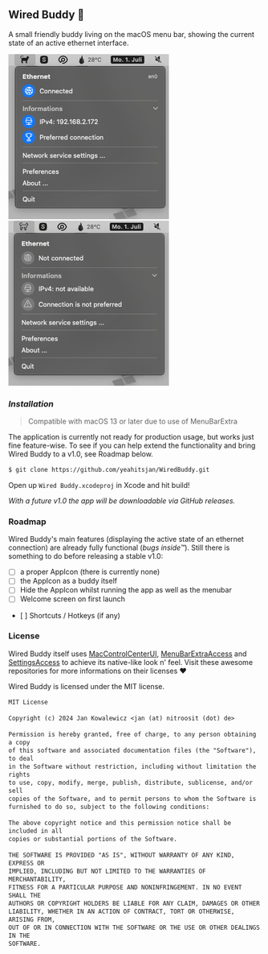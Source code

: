 ## Wired Buddy :ghost:

A small friendly buddy living on the macOS menu bar, showing the current state of an active ethernet interface.

![active](https://raw.githubusercontent.com/yeahitsjan/WiredBuddy/develop/.github/active.png) ![inactive](https://raw.githubusercontent.com/yeahitsjan/WiredBuddy/develop/.github/inactive.png)

### *Installation*

> Compatible with macOS 13 or later due to use of MenuBarExtra

The application is currently not ready for production usage, but works just fine feature-wise. To see if you can help extend the functionality and bring Wired Buddy to a v1.0, see Roadmap below.

```sh
$ git clone https://github.com/yeahitsjan/WiredBuddy.git
```

Open up ``Wired Buddy.xcodeproj`` in Xcode and hit build!

*With a future v1.0 the app will be downloadable via GitHub releases.*

### Roadmap

Wired Buddy's main features (displaying the active state of an ethernet connection) are already fully functional (*bugs inside™*). Still there is something to do before releasing a stable v1.0:

- [ ] a proper AppIcon (there is currently none)
- [ ] the AppIcon as a buddy itself
- [ ] Hide the AppIcon whilst running the app as well as the menubar
- [ ] Welcome screen on first launch
- [ ] Shortcuts / Hotkeys (if any)

### License

Wired Buddy itself uses [MacControlCenterUI](https://github.com/orchetect/MacControlCenterUI), [MenuBarExtraAccess](https://github.com/orchetect/MenuBarExtraAccess) and [SettingsAccess](https://github.com/orchetect/SettingsAccess) to achieve its native-like look n' feel. Visit these awesome repositories for more informations on their licenses :heart:

Wired Buddy is licensed under the MIT license.

```
MIT License

Copyright (c) 2024 Jan Kowalewicz <jan (at) nitroosit (dot) de>

Permission is hereby granted, free of charge, to any person obtaining a copy
of this software and associated documentation files (the "Software"), to deal
in the Software without restriction, including without limitation the rights
to use, copy, modify, merge, publish, distribute, sublicense, and/or sell
copies of the Software, and to permit persons to whom the Software is
furnished to do so, subject to the following conditions:

The above copyright notice and this permission notice shall be included in all
copies or substantial portions of the Software.

THE SOFTWARE IS PROVIDED "AS IS", WITHOUT WARRANTY OF ANY KIND, EXPRESS OR
IMPLIED, INCLUDING BUT NOT LIMITED TO THE WARRANTIES OF MERCHANTABILITY,
FITNESS FOR A PARTICULAR PURPOSE AND NONINFRINGEMENT. IN NO EVENT SHALL THE
AUTHORS OR COPYRIGHT HOLDERS BE LIABLE FOR ANY CLAIM, DAMAGES OR OTHER
LIABILITY, WHETHER IN AN ACTION OF CONTRACT, TORT OR OTHERWISE, ARISING FROM,
OUT OF OR IN CONNECTION WITH THE SOFTWARE OR THE USE OR OTHER DEALINGS IN THE
SOFTWARE.
```